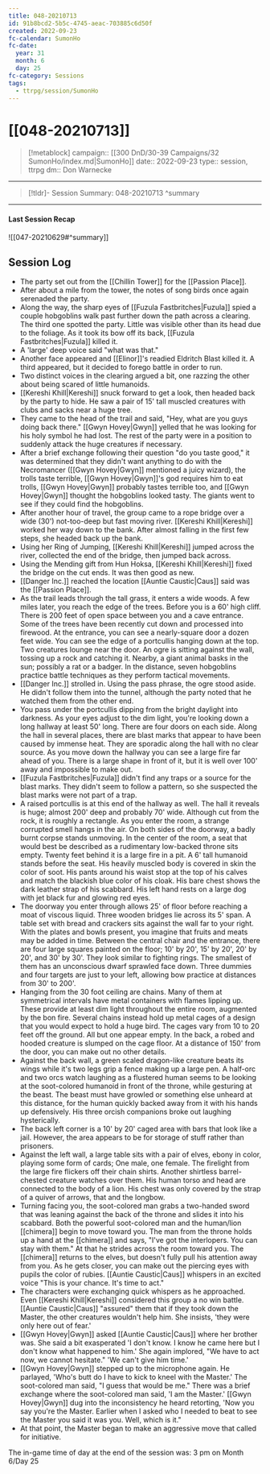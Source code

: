 ```yaml
---
title: 048-20210713
id: 91b8bcd2-5b5c-4745-aeac-703885c6d50f
created: 2022-09-23
fc-calendar: SumonHo
fc-date:
  year: 31
  month: 6
  day: 25
fc-category: Sessions
tags:
  - ttrpg/session/SumonHo
---
```


# [[048-20210713]]

> [!metablock]
>  campaign:: [[300 DnD/30-39 Campaigns/32 SumonHo/index.md|SumonHo]]
>  date:: 2022-09-23
>  type:: session, ttrpg
>  dm:: Don Warnecke


---
> [!tldr]- Session Summary: 048-20210713
>  ^summary

---


#### Last Session Recap

![[047-20210629#^summary]]

## Session Log


- The party set out from the [[Chillin Tower]]  for the [[Passion Place]].
- After about a mile from the tower, the notes of song birds once again serenaded the party.
- Along the way, the sharp eyes of [[Fuzula Fastbritches|Fuzula]] spied a couple hobgoblins walk past further down the path across a clearing. The third one spotted the party. Little was visible other than its head due to the foliage. As it took its bow off its back, [[Fuzula Fastbritches|Fuzula]] killed it.
- A 'large' deep voice said "what was that."
- Another face appeared and [[Elinor]]'s readied Eldritch Blast killed it. A third appeared, but it decided to forego battle in order to run.
- Two distinct voices in the clearing argued a bit, one razzing the other about being scared of little humanoids.
- [[Kereshi Khill|Kereshi]] snuck forward to get a look, then headed back by the party to hide. He saw a pair of 15' tall muscled creatures with clubs and sacks near a huge tree.
- They came to the head of the trail and said, "Hey, what are you guys doing back there." [[Gwyn Hovey|Gwyn]] yelled that he was looking for his holy symbol he had lost. The rest of the party were in a position to suddenly attack the huge creatures if necessary.
- After a brief exchange following their question "do you taste good," it was determined that they didn't want anything to do with the Necromancer ([[Gwyn Hovey|Gwyn]] mentioned a juicy wizard), the trolls taste terrible, [[Gwyn Hovey|Gwyn]]'s god requires him to eat trolls, [[Gwyn Hovey|Gwyn]] probably tastes terrible too, and [[Gwyn Hovey|Gwyn]] thought the hobgoblins looked tasty. The giants went to see if they could find the hobgoblins.
- After another hour of travel, the group came to a rope bridge over a wide (30') not-too-deep but fast moving river. [[Kereshi Khill|Kereshi]] worked her way down to the bank. After almost falling in the first few steps, she headed back up the bank.
- Using her Ring of Jumping, [[Kereshi Khill|Kereshi]] jumped across the river, collected the end of the bridge, then jumped back across.
- Using the Mending gift from Hun Hoksa, [[Kereshi Khill|Kereshi]] fixed the bridge on the cut ends. It was then good as new.
- [[Danger Inc.]]  reached the location [[Auntie Caustic|Caus]]  said was the [[Passion Place]].
- As the trail leads through the tall grass, it enters a wide woods. A few miles later, you reach the edge of the trees. Before you is a 60' high cliff. There is 200 feet of open space between you and a cave entrance. Some of the trees have been recently cut down and processed into firewood. At the entrance, you can see a nearly-square door a dozen feet wide. You can see the edge of a portcullis hanging down at the top. Two creatures lounge near the door. An ogre is sitting against the wall, tossing up a rock and catching it. Nearby, a giant animal basks in the sun; possibly a rat or a badger. In the distance, seven hobgoblins practice battle techniques as they perform tactical movements.  
- [[Danger Inc.]]  strolled in. Using the pass phrase, the ogre stood aside. He didn't follow them into the tunnel, although the party noted that he watched them from the other end.
- You pass under the portcullis dipping from the bright daylight into darkness. As your eyes adjust to the dim light, you're looking down a long hallway at least 50' long. There are four doors on each side. Along the hall in several places, there are blast marks that appear to have been caused by immense heat. They are sporadic along the hall with no clear source. As you move down the hallway you can see a large fire far ahead of you. There is a large shape in front of it, but it is well over 100' away and impossible to make out.
- [[Fuzula Fastbritches|Fuzula]] didn't find any traps or a source for the blast marks. They didn't seem to follow a pattern, so she suspected the blast marks were not part of a trap.
- A raised portcullis is at this end of the hallway as well. The hall it reveals is huge; almost 200' deep and probably 70' wide. Although cut from the rock, it is roughly a rectangle. As you enter the room, a strange corrupted smell hangs in the air. On both sides of the doorway, a badly burnt corpse stands unmoving. In the center of the room, a seat that would best be described as a rudimentary low-backed throne sits empty. Twenty feet behind it is a large fire in a pit. A 6' tall humanoid stands before the seat. His heavily muscled body is covered in skin the color of soot. His pants around his waist stop at the top of his calves and match the blackish blue color of his cloak. His bare chest shows the dark leather strap of his scabbard. His left hand rests on a large dog with jet black fur and glowing red eyes.
- The doorway you enter through allows 25' of floor before reaching a moat of viscous liquid. Three wooden bridges lie across its 5' span. A table set with bread and crackers sits against the wall far to your right. With the plates and bowls present, you imagine that fruits and meats may be added in time. Between the central chair and the entrance, there are four large squares painted on the floor; 10' by 20', 15' by 20', 20' by 20', and 30' by 30'. They look similar to fighting rings. The smallest of them has an unconscious dwarf sprawled face down. Three dummies and four targets are just to your left, allowing bow practice at distances from 30' to 200'.
- Hanging from the 30 foot ceiling are chains. Many of them at symmetrical intervals have metal containers with flames lipping up. These provide at least dim light throughout the entire room, augmented by the bon fire. Several chains instead hold up metal cages of a design that you would expect to hold a huge bird. The cages vary from 10 to 20 feet off the ground. All but one appear empty. In the back, a robed and hooded creature is slumped on the cage floor. At a distance of 150' from the door, you can make out no other details.
- Against the back wall, a green scaled dragon-like creature beats its wings while it's two legs grip a fence making up a large pen. A half-orc and two orcs watch laughing as a flustered human seems to be looking at the soot-colored humanoid in front of the throne, while gesturing at the beast. The beast must have growled or something else unheard at this distance, for the human quickly backed away from it with his hands up defensively. His three orcish companions broke out laughing hysterically.
- The back left corner is a 10' by 20' caged area with bars that look like a jail. However, the area appears to be for storage of stuff rather than prisoners.
- Against the left wall, a large table sits with a pair of elves, ebony in color, playing some form of cards; One male, one female. The firelight from the large fire flickers off their chain shirts. Another shirtless barrel-chested creature watches over them. His human torso and head are connected to the body of a lion. His chest was only covered by the strap of a quiver of arrows, that and the longbow.
- Turning facing you, the soot-colored man grabs a two-handed sword that was leaning against the back of the throne and slides it into his scabbard. Both the powerful soot-colored man and the human/lion [[chimera]] begin to move toward you. The man from the throne holds up a hand at the [[chimera]] and says, "I've got the interlopers. You can stay with them." At that he strides across the room toward you. The [[chimera]] returns to the elves, but doesn't fully pull his attention away from you. As he gets closer, you can make out the piercing eyes with pupils the color of rubies. [[Auntie Caustic|Caus]]  whispers in an excited voice "This is your chance. It's time to act."
- The characters were exchanging quick whispers as he approached. Even [[Kereshi Khill|Kereshi]] considered this group a no win battle. [[Auntie Caustic|Caus]]  "assured" them that if they took down the Master, the other creatures wouldn't help him. She insists, 'they were only here out of fear.'
- [[Gwyn Hovey|Gwyn]] asked [[Auntie Caustic|Caus]]  where her brother was. She said a bit exasperated 'I don't know. I know he came here but I don't know what happened to him.' She again implored, "We have to act now, we cannot hesitate." 'We can't give him time.'
- [[Gwyn Hovey|Gwyn]] stepped up to the microphone again. He parlayed, 'Who's butt do I have to kick to kneel with the Master.' The soot-colored man said, "I guess that would be me." There was a brief exchange where the soot-colored man said, 'I am the Master.' [[Gwyn Hovey|Gwyn]] dug into the inconsistency he heard retorting, 'Now you say you're the Master. Earlier when I asked who I needed to beat to see the Master you said it was you. Well, which is it."
- At that point, the Master began to make an aggressive move that called for initiative. 

The in-game time of day at the end of the session was: 3 pm on Month 6/Day 25
